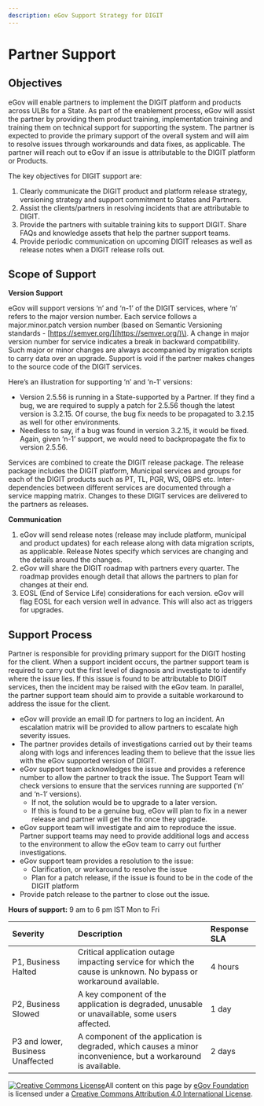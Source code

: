 ```yaml
---
description: eGov Support Strategy for DIGIT
---
```


# Partner Support

## Objectives

eGov will enable partners to implement the DIGIT platform and products across ULBs for a State. As part of the enablement process, eGov will assist the partner by providing them product training, implementation training and training them on technical support for supporting the system. The partner is expected to provide the primary support of the overall system and will aim to resolve issues through workarounds and data fixes, as applicable. The partner will reach out to eGov if an issue is attributable to the DIGIT platform or Products.

The key objectives for DIGIT support are:

1. Clearly communicate the DIGIT product and platform release strategy, versioning strategy and support commitment to States and Partners.
2. Assist the clients/partners in resolving incidents that are attributable to DIGIT.
3. Provide the partners with suitable training kits to support DIGIT. Share FAQs and knowledge assets that help the partner support teams.
4. Provide periodic communication on upcoming DIGIT releases as well as release notes when a DIGIT release rolls out.

## Scope of Support

**Version Support**

eGov will support versions ‘n’ and ‘n-1’ of the DIGIT services, where ‘n’ refers to the major version number. Each service follows a major.minor.patch version number \(based on Semantic Versioning standards - [https://semver.org/](https://semver.org/)\). A change in major version number for service indicates a break in backward compatibility. Such major or minor changes are always accompanied by migration scripts to carry data over an upgrade. Support is void if the partner makes changes to the source code of the DIGIT services.

Here’s an illustration for supporting ‘n’ and ‘n-1’ versions:

* Version 2.5.56 is running in a State-supported by a Partner. If they find a bug, we are required to supply a patch for 2.5.56 though the latest version is 3.2.15. Of course, the bug fix needs to be propagated to 3.2.15 as well for other environments.
* Needless to say, if a bug was found in version 3.2.15, it would be fixed. Again, given ‘n-1’ support, we would need to backpropagate the fix to version 2.5.56.

Services are combined to create the DIGIT release package. The release package includes the DIGIT platform, Municipal services and groups for each of the DIGIT products such as PT, TL, PGR, WS, OBPS etc. Inter-dependencies between different services are documented through a service mapping matrix. Changes to these DIGIT services are delivered to the partners as releases.

**Communication**

1. eGov will send release notes \(release may include platform, municipal and product updates\) for each release along with data migration scripts, as applicable. Release Notes specify which services are changing and the details around the changes.
2. eGov will share the DIGIT roadmap with partners every quarter. The roadmap provides enough detail that allows the partners to plan for changes at their end.
3. EOSL \(End of Service Life\) considerations for each version. eGov will flag EOSL for each version well in advance. This will also act as triggers for upgrades.

## Support Process

Partner is responsible for providing primary support for the DIGIT hosting for the client. When a support incident occurs, the partner support team is required to carry out the first level of diagnosis and investigate to identify where the issue lies. If this issue is found to be attributable to DIGIT services, then the incident may be raised with the eGov team. In parallel, the partner support team should aim to provide a suitable workaround to address the issue for the client.

* eGov will provide an email ID for partners to log an incident. An escalation matrix will be provided to allow partners to escalate high severity issues.
* The partner provides details of investigations carried out by their teams along with logs and inferences leading them to believe that the issue lies with the eGov supported version of DIGIT.
* eGov support team acknowledges the issue and provides a reference number to allow the partner to track the issue. The Support Team will check versions to ensure that the services running are supported \(‘n’ and ‘n-1’ versions\). 
  * If not, the solution would be to upgrade to a later version.
  * If this is found to be a genuine bug, eGov will plan to fix in a newer release and partner will get the fix once they upgrade.
* eGov support team will investigate and aim to reproduce the issue. Partner support teams may need to provide additional logs and access to the environment to allow the eGov team to carry out further investigations.
* eGov support team provides a resolution to the issue:
  * Clarification, or workaround to resolve the issue
  * Plan for a patch release, if the issue is found to be in the code of the DIGIT platform
* Provide patch release to the partner to close out the issue.

**Hours of support:** 9 am to 6 pm IST Mon to Fri

| Severity | Description | Response SLA |
| :--- | :--- | :--- |
| P1, Business Halted | Critical application outage impacting service for which the cause is unknown. No bypass or workaround available. | 4 hours |
| P2, Business Slowed | A key component of the application is degraded, unusable or unavailable, some users affected. | 1 day |
| P3 and lower, Business Unaffected | A component of the application is degraded, which causes a minor inconvenience, but a workaround is available. | 2 days |

[![Creative Commons License](https://i.creativecommons.org/l/by/4.0/80x15.png)​](http://creativecommons.org/licenses/by/4.0/)All content on this page by [eGov Foundation](https://egov.org.in/) is licensed under a [Creative Commons Attribution 4.0 International License](http://creativecommons.org/licenses/by/4.0/).

